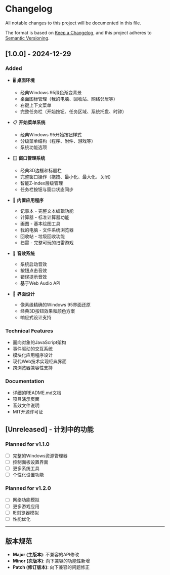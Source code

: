 # Changelog

All notable changes to this project will be documented in this file.

The format is based on [Keep a Changelog](https://keepachangelog.com/en/1.0.0/),
and this project adheres to [Semantic Versioning](https://semver.org/spec/v2.0.0.html).

## [1.0.0] - 2024-12-29

### Added
- 🖥️ **桌面环境**
  - 经典Windows 95绿色渐变背景
  - 桌面图标管理（我的电脑、回收站、网络邻居等）
  - 右键上下文菜单
  - 完整任务栏（开始按钮、任务区域、系统托盘、时钟）

- 📋 **开始菜单系统**
  - 经典Windows 95开始按钮样式
  - 分级菜单结构（程序、附件、游戏等）
  - 系统功能选项

- 🪟 **窗口管理系统**
  - 经典3D边框和标题栏
  - 完整窗口操作（拖拽、最小化、最大化、关闭）
  - 智能Z-index层级管理
  - 任务栏按钮与窗口状态同步

- 📱 **内置应用程序**
  - 记事本 - 完整文本编辑功能
  - 计算器 - 标准计算器功能
  - 画图 - 基本绘图工具
  - 我的电脑 - 文件系统浏览器
  - 回收站 - 垃圾回收功能
  - 扫雷 - 完整可玩的扫雷游戏

- 🎵 **音效系统**
  - 系统启动音效
  - 按钮点击音效
  - 错误提示音效
  - 基于Web Audio API

- 🎨 **界面设计**
  - 像素级精确的Windows 95界面还原
  - 经典3D按钮效果和颜色方案
  - 响应式设计支持

### Technical Features
- 面向对象的JavaScript架构
- 事件驱动的交互系统
- 模块化应用程序设计
- 现代Web技术实现经典界面
- 跨浏览器兼容性支持

### Documentation
- 详细的README.md文档
- 项目演示页面
- 音效文件说明
- MIT开源许可证

## [Unreleased] - 计划中的功能

### Planned for v1.1.0
- [ ] 完整的Windows资源管理器
- [ ] 控制面板设置界面
- [ ] 更多系统工具
- [ ] 个性化设置功能

### Planned for v1.2.0
- [ ] 网络功能模拟
- [ ] 更多游戏应用
- [ ] IE浏览器模拟
- [ ] 性能优化

---

## 版本规范

- **Major (主版本)**: 不兼容的API修改
- **Minor (次版本)**: 向下兼容的功能性新增
- **Patch (修订版本)**: 向下兼容的问题修正